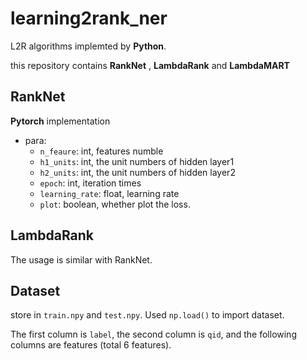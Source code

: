 # learning2rank_ner

L2R algorithms implemted by **Python**.

this repository contains **RankNet** , **LambdaRank** and **LambdaMART**

## RankNet

**Pytorch** implementation

- para:
  - `n_feaure`: int, features numble
  - `h1_units`: int,  the unit numbers of hidden layer1
  - `h2_units`: int, the unit numbers of hidden layer2
  - `epoch`: int, iteration times
  - `learning_rate`: float, learning rate
  - `plot`: boolean, whether plot the loss.

## LambdaRank

The usage is similar with RankNet.

## Dataset

store in `train.npy` and `test.npy`. Used `np.load()` to import dataset.

The first column is `label`, the second column is `qid`, and the following columns are features (total 6 features).

